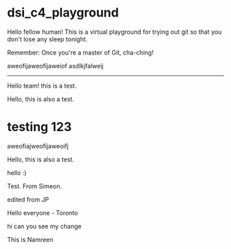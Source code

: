 # dsi_c4_playground

Hello fellow human! This is a virtual playground for trying out git so that you don't lose any sleep tonight.

Remember: Once you're a master of Git, cha-ching!

aweofijaweofijaweiof
asdlkjfalweij

---

Hello team! this is a test.


Hello, this is also a test.

testing 123
=======
aweofiajweofijaweoifj

Hello, this is also a test.

hello :)

Test. From Simeon.

edited from JP

Hello everyone - Toronto 

hi can you see my change

This is Namreen
